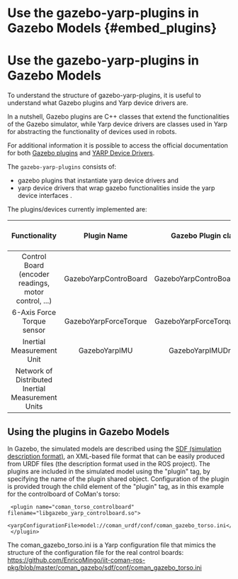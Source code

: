# Use the gazebo-yarp-plugins in Gazebo Models {#embed_plugins}

# Use the gazebo-yarp-plugins in Gazebo Models

To understand the structure of gazebo-yarp-plugins, it is useful to understand what Gazebo plugins and Yarp device drivers are.

In a nutshell, Gazebo plugins are C++ classes that extend the functionalities of the Gazebo simulator, while Yarp device drivers are classes used in Yarp for abstracting the functionality of devices used in robots.

For additional information it is possible to access the official documentation for both [Gazebo plugins](http://gazebosim.org/tutorials?cat=write_plugin) and [YARP Device Drivers](http://wiki.icub.org/yarpdoc/note_devices.html).

The `gazebo-yarp-plugins` consists of:
* gazebo plugins that instantiate yarp device drivers and
* yarp device drivers that wrap gazebo functionalities inside the yarp device interfaces . 

The plugins/devices currently implemented are:

|  Functionality     | Plugin Name  |  Gazebo Plugin class  | YARP Device class  |
| :----------------: |:-------------:| :-----:|:---------------------------------:|
| Control Board (encoder readings, motor control, ...)  | GazeboYarpControBoard | GazeboYarpControBoardDriver |
| 6-Axis Force Torque sensor| GazeboYarpForceTorque |  GazeboYarpForceTorqueDriver |
| Inertial Measurement Unit | GazeboYarpIMU | GazeboYarpIMUDriver |
| Network of Distributed Inertial Measurement Units |   | 


## Using the plugins in Gazebo Models
In Gazebo, the simulated models are described using the [SDF (simulation description format)](http://gazebosim.org/sdf.html), an XML-based file format that can be easily produced from URDF files (the description format used in the ROS project). The plugins are included in the simulated model using the "plugin" tag, by specifying the name of the plugin shared object. Configuration of the plugin is provided trough the child element of the "plugin" tag, as in this example for the controlboard of CoMan's torso:

     <plugin name="coman_torso_controlboard" filename="libgazebo_yarp_controlboard.so">
        <yarpConfigurationFile>model://coman_urdf/conf/coman_gazebo_torso.ini</yarpConfigurationFile>
     </plugin>

The coman_gazebo_torso.ini is a Yarp configuration file that mimics the structure of the configuration file for the real control boards: https://github.com/EnricoMingo/iit-coman-ros-pkg/blob/master/coman_gazebo/sdf/conf/coman_gazebo_torso.ini